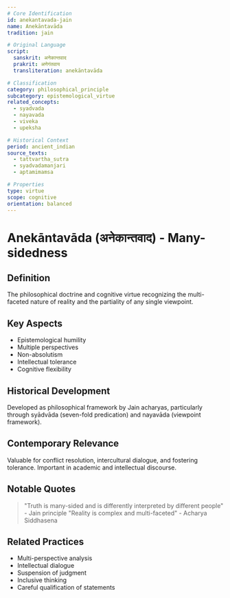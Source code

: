 ```yaml
---
# Core Identification
id: anekantavada-jain
name: Anekāntavāda
tradition: jain

# Original Language
script:
  sanskrit: अनेकान्तवाद
  prakrit: अणेगंतवाय
  transliteration: anekāntavāda

# Classification
category: philosophical_principle
subcategory: epistemological_virtue
related_concepts:
  - syadvada
  - nayavada
  - viveka
  - upeksha

# Historical Context
period: ancient_indian
source_texts:
  - tattvartha_sutra
  - syadvadamanjari
  - aptamimamsa

# Properties
type: virtue
scope: cognitive
orientation: balanced
---
```


# Anekāntavāda (अनेकान्तवाद) - Many-sidedness

## Definition
The philosophical doctrine and cognitive virtue recognizing the multi-faceted nature of reality and the partiality of any single viewpoint.

## Key Aspects
- Epistemological humility
- Multiple perspectives
- Non-absolutism
- Intellectual tolerance
- Cognitive flexibility

## Historical Development
Developed as philosophical framework by Jain acharyas, particularly through syādvāda (seven-fold predication) and nayavāda (viewpoint framework).

## Contemporary Relevance
Valuable for conflict resolution, intercultural dialogue, and fostering tolerance. Important in academic and intellectual discourse.

## Notable Quotes
> "Truth is many-sided and is differently interpreted by different people" - Jain principle
> "Reality is complex and multi-faceted" - Acharya Siddhasena

## Related Practices
- Multi-perspective analysis
- Intellectual dialogue
- Suspension of judgment
- Inclusive thinking
- Careful qualification of statements